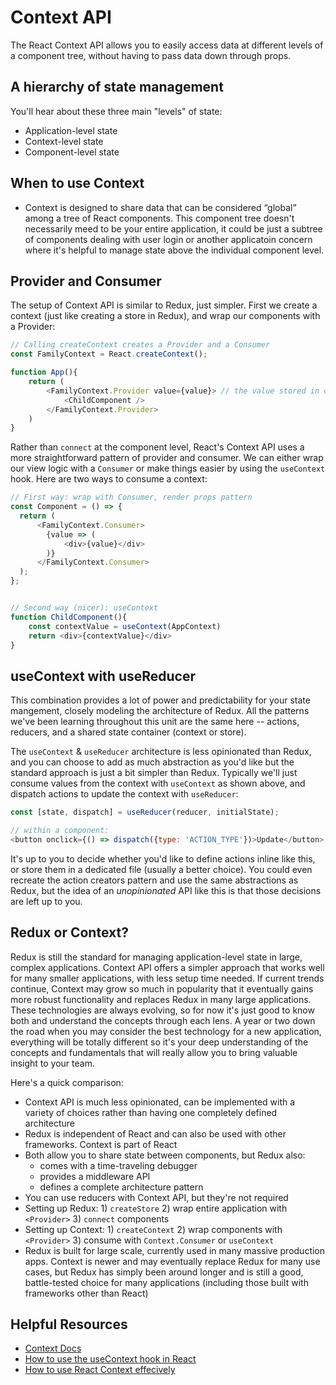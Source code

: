 # Context API

The React Context API allows you to easily access data at different levels of a component tree, without having to pass data down through props. 

## A hierarchy of state management
You'll hear about these three main "levels" of state:
* Application-level state
* Context-level state
* Component-level state

## When to use Context
* Context is designed to share data that can be considered “global” among a tree of React components. This component tree doesn't necessarily meed to be your entire application, it could be just a subtree of components dealing with user login or another applicatoin concern where it's helpful to manage state above the individual component level.

## Provider and Consumer
The setup of Context API is similar to Redux, just simpler. First we create a context (just like creating a store in Redux), and wrap our components with a Provider:
```javascript
// Calling createContext creates a Provider and a Consumer
const FamilyContext = React.createContext();

function App(){
    return (
        <FamilyContext.Provider value={value}> // the value stored in our context can be any data type -- object, array, string, number, etc.
            <ChildComponent />
        </FamilyContext.Provider>
    )
}
```

Rather than `connect` at the component level, React's Context API uses a more straightforward pattern of provider and consumer. We can either wrap our view logic with a `Consumer` or make things easier by using the `useContext` hook. Here are two ways to consume a context:
```javascript
// First way: wrap with Consumer, render props pattern
const Component = () => {
  return (
      <FamilyContext.Consumer>
        {value => (
            <div>{value}</div>
        )}
      </FamilyContext.Consumer>
  );
};


// Second way (nicer): useContext
function ChildComponent(){
    const contextValue = useContext(AppContext)
    return <div>{contextValue}</div>
}
```

## useContext with useReducer
This combination provides a lot of power and predictability for your state mangement, closely modeling the architecture of Redux. All the patterns we've been learning throughout this unit are the same here -- actions, reducers, and a shared state container (context or store). 

The `useContext` & `useReducer` architecture is less opinionated than Redux, and you can choose to add as much abstraction as you'd like but the standard approach is just a bit simpler than Redux. Typically we'll just consume values from the context with `useContext` as shown above, and dispatch actions to update the context with `useReducer`:

```javascript
const [state, dispatch] = useReducer(reducer, initialState);

// within a component:
<button onclick={() => dispatch({type: 'ACTION_TYPE'})>Update</button>
```

It's up to you to decide whether you'd like to define actions inline like this, or store them in a dedicated file (usually a better choice). You could even recreate the action creators pattern and use the same abstractions as Redux, but the idea of an *unopinionated* API like this is that those decisions are left up to you.

## Redux or Context?
Redux is still the standard for managing application-level state in large, complex applications. Context API offers a simpler approach that works well for many smaller applications, with less setup time needed. If current trends continue, Context may grow so much in popularity that it eventually gains more robust functionality and replaces Redux in many large applications. These technologies are always evolving, so for now it's just good to know both and understand the concepts through each lens. A year or two down the road when you may consider the best technology for a new application, everything will be totally different so it's your deep understanding of the concepts and fundamentals that will really allow you to bring valuable insight to your team. 

Here's a quick comparison:
* Context API is much less opinionated, can be implemented with a variety of choices rather than having one completely defined architecture
* Redux is independent of React and can also be used with other frameworks. Context is part of React
* Both allow you to share state between components, but Redux also:
    * comes with a time-traveling debugger
    * provides a middleware API
    * defines a complete architecture pattern
* You can use reducers with Context API, but they're not required
* Setting up Redux: 1) `createStore` 2) wrap entire application with `<Provider>` 3) `connect` components 
* Setting up Context: 1) `createContext` 2) wrap components with `<Provider>` 3) consume with `Context.Consumer` or `useContext`
* Redux is built for large scale, currently used in many massive production apps. Context is newer and may eventually replace Redux for many use cases, but Redux has simply been around longer and is still a good, battle-tested choice for many applications (including those built with frameworks other than React)

## Helpful Resources
* [Context Docs](https://reactjs.org/docs/context.html)
* [How to use the useContext hook in React](https://upmostly.com/tutorials/how-to-use-the-usecontext-hook-in-react)
* [How to use React Context effecively](https://kentcdodds.com/blog/how-to-use-react-context-effectively)
